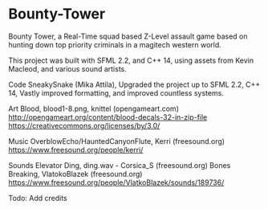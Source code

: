 # Bounty-Tower
Bounty Tower, a Real-Time squad based Z-Level assault game based on hunting down top priority criminals in a magitech western world.

This project was built with SFML 2.2, and C++ 14, using assets from Kevin Macleod, and various sound artists.

Code
SneakySnake (Mika Attila), Upgraded the project up to SFML 2.2, C++ 14, Vastly improved formatting, and improved countless systems.

Art
Blood, blood1-8.png, knittel (opengameart.com) http://opengameart.org/content/blood-decals-32-in-zip-file
https://creativecommons.org/licenses/by/3.0/

Music
OverblowEcho/HauntedCanyonFlute, Kerri (freesound.org) https://www.freesound.org/people/kerri/

Sounds
Elevator Ding, ding.wav - Corsica_S (freesound.org)
Bones Breaking, VlatokoBlazek (freesound.org) https://www.freesound.org/people/VlatkoBlazek/sounds/189736/


Todo: Add credits
